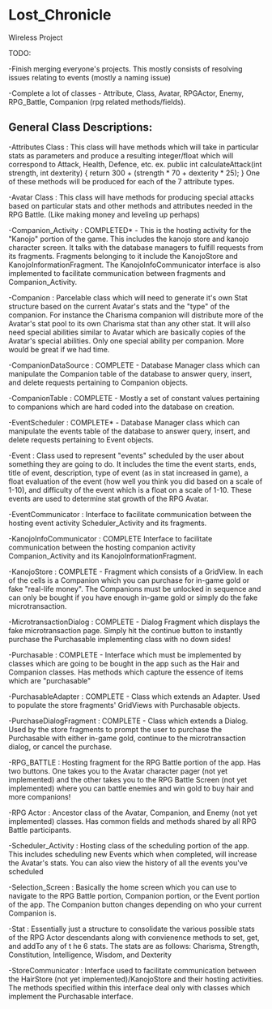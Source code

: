 Lost_Chronicle
==============

Wireless Project

TODO:

-Finish merging everyone's projects. This mostly consists of resolving issues relating to events (mostly a naming issue)

-Complete a lot of classes - Attribute, Class, Avatar, RPGActor, Enemy, RPG_Battle, Companion (rpg related methods/fields).



General Class Descriptions:
------------------------------------------------------------------------------------------------------------------
-Attributes Class : This class will have methods which will take in particular stats as parameters and produce a resulting
integer/float which will correspond to Attack, Health, Defence, etc. 
  ex. public int calculateAttack(int strength, int dexterity) {
            return 300 + (strength * 70 + dexterity * 25);
        }
    One of these methods will be produced for each of the 7 attribute types.
    
-Avatar Class : This class will have methods for producing special attacks based on particular stats and other methods and attributes needed in the RPG Battle. (Like making money and leveling up perhaps)
    
-Companion_Activity : COMPLETED* - This is the hosting activity for the "Kanojo" portion of the game. This includes the
    kanojo store and kanojo character screen. It talks with the database managers to fulfill requests from its fragments.
    Fragments belonging to it include the KanojoStore and KanojoInformationFragment. The KanojoInfoCommunicator
    interface is also implemented to facilitate communication between fragments and Companion_Activity.
    
-Companion : Parcelable class which will need to generate it's own Stat structure based on the current Avatar's stats
    and the "type" of the companion. For instance the Charisma companion will distribute more of the Avatar's stat pool
    to its own Charisma stat than any other stat. It will also need special abilities similar to Avatar which are basically
    copies of the Avatar's special abilities. Only one special ability per companion. More would be great if we had time.
    
-CompanionDataSource : COMPLETE - Database Manager class which can manipulate the Companion table of the database to 
    answer query, insert, and delete requests pertaining to Companion objects.

-CompanionTable : COMPLETE - Mostly a set of constant values pertaining to companions which are hard coded into the 
    database on creation. 

-EventScheduler : COMPLETE* - Database Manager class which can manipulate the events table of the database to answer
    query, insert, and delete requests pertaining to Event objects.
    
-Event :    Class used to represent "events" scheduled by the user about something they are going to do. It includes
    the time the event starts, ends, title of event, description, type of event (as in stat increased in game), 
    a float evaluation of the event (how well you think you did based on a scale of 1-10), and difficulty of the event
    which is a float on a scale of 1-10. These events are used to determine stat growth of the RPG Avatar.
    
-EventCommunicator : Interface to facilitate communication between the hosting event activity Scheduler_Activity and its
    fragments.

-KanojoInfoCommunicator : COMPLETE Interface to facilitate communication between the hosting companion activity Companion_Activity
    and its KanojoInformationFragment.

-KanojoStore : COMPLETE - Fragment which consists of a GridView. In each of the cells is a Companion which you can 
    purchase for in-game gold or fake "real-life money". The Companions must be unlocked in sequence and can only be
    bought if you have enough in-game gold or simply do the fake microtransaction.

-MicrotransactionDialog : COMPLETE - Dialog Fragment which displays the fake microtransaction page. Simply hit the
    continue button to instantly purchase the Purchasable implementing class with no down sides!

-Purchasable : COMPLETE - Interface which must be implemented by classes which are going to be bought in the app such
    as the Hair and Companion classes. Has methods which capture the essence of items which are "purchasable"

-PurchasableAdapter : COMPLETE - Class which extends an Adapter. Used to populate the store fragments' GridViews with
    Purchasable objects.
    
-PurchaseDialogFragment : COMPLETE - Class which extends a Dialog. Used by the store fragments to prompt the user
    to purchase the Purchasable with either in-game gold, continue to the microtransaction dialog, or cancel the purchase.
    
-RPG_BATTLE : Hosting fragment for the RPG Battle portion of the app. Has two buttons. One takes you to the Avatar 
    character pager (not yet implemented) and the other takes you to the RPG Battle Screen (not yet implemented) where
    you can battle enemies and win gold to buy hair and more companions!

-RPG Actor  : Ancestor class of the Avatar, Companion, and Enemy (not yet implemented) classes. Has common fields
    and methods shared by all RPG Battle participants.
    
-Scheduler_Activity : Hosting class of the scheduling portion of the app. This includes scheduling new Events which
    when completed, will increase the Avatar's stats. You can also view the history of all the events you've scheduled

-Selection_Screen : Basically the home screen which you can use to navigate to the RPG Battle portion, Companion portion,
    or the Event portion of the app. The Companion button changes depending on who your current Companion is.

-Stat : Essentially just a structure to consolidate the various possible stats of the RPG Actor descendants along 
    with convienence methods to set, get, and addTo any of t he 6 stats. The stats are as follows: Charisma,
    Strength, Constitution, Intelligence, Wisdom, and Dexterity

-StoreCommunicator : Interface used to facilitate communication between the HairStore (not yet implemented)/KanojoStore
    and their hosting activities. The methods specified within this interface deal only with classes which implement
    the Purchasable interface.
